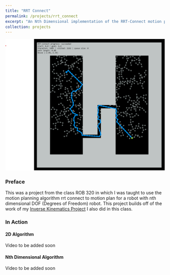 ```yaml
---
title: "RRT Connect"
permalink: /projects/rrt_connect
excerpt: "An Nth Dimensional implementation of the RRT-Connect motion planning algorithm <br/><img src='/images/2D-RRT-Connect.png'>"
collection: projects
---
```



<img src='/images/2D-RRT-Connect.png'>

### Preface
This was a project from the class ROB 320 in which I was taught to use the motion planning algorithm rrt connect to motion plan for a robot with nth dimensional DOF (Degrees of Freedom) robot. This project builds off of the work of my <a href="/projects/inverse_kinematics">Inverse Kinematics Project</a> I also did in this class.

### In Action
#### 2D Algorithm
Video to be added soon
#### Nth Dimensional Algorithm
Video to be added soon


